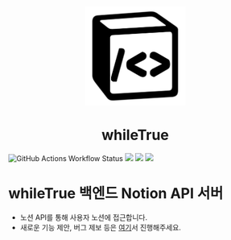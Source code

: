 <div align="center">
    <img width="200" src="upload/logo.png"/>
    <h1>whileTrue</h1>
</div>

<p>
<img alt="GitHub Actions Workflow Status" src="https://img.shields.io/github/actions/workflow/status/namgons/whileTrue-notion-api/aws-codedeploy.yml">
<img src="https://img.shields.io/badge/Node.js-v18.16.0-339933?style=round-square"/> <img src="https://img.shields.io/badge/TypeScript-v5.3.3-3178C6?style=round-square"/> <img src="https://img.shields.io/badge/Express-v4.18.2-000000?style=round-square"/>

 </p>

# whileTrue 백엔드 Notion API 서버

- 노션 API를 통해 사용자 노션에 접근합니다.
- 새로운 기능 제안, 버그 제보 등은 [여기](https://github.com/namgons/whileTrue)서 진행해주세요.
